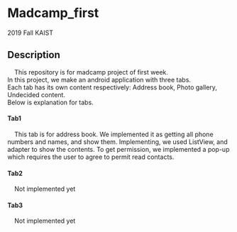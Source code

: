 # Madcamp_first
2019 Fall KAIST  

## Description  
&nbsp;&nbsp;&nbsp;&nbsp;This repository is for madcamp project of first week.  
In this project, we make an android application with three tabs.  
Each tab has its own content respectively: Address book, Photo gallery, Undecided content.  
Below is explanation for tabs.  
#### Tab1  
&nbsp;&nbsp;&nbsp;&nbsp;This tab is for address book. We implemented it as getting all phone numbers and names, and show them.
Implementing, we used ListView, and adapter to show the contents. To get permission, we implemented a pop-up which requires the user to
agree to permit read contacts.  
  
#### Tab2
&nbsp;&nbsp;&nbsp;&nbsp;Not implemented yet  
  
#### Tab3
&nbsp;&nbsp;&nbsp;&nbsp;Not implemented yet  
  


